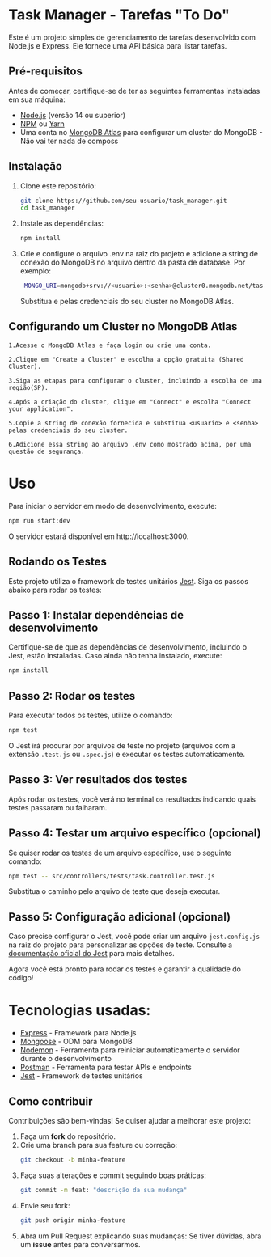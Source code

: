 # Task Manager - Tarefas "To Do"

Este é um projeto simples de gerenciamento de tarefas desenvolvido com Node.js e Express. Ele fornece uma API básica para listar tarefas.

## Pré-requisitos

Antes de começar, certifique-se de ter as seguintes ferramentas instaladas em sua máquina:

-   [Node.js](https://nodejs.org/) (versão 14 ou superior)
-   [NPM](https://www.npmjs.com/) ou [Yarn](https://yarnpkg.com/)
-   Uma conta no [MongoDB Atlas](https://www.mongodb.com/cloud/atlas) para configurar um cluster do MongoDB - Não vai ter nada de composs

## Instalação

1. Clone este repositório:

    ```bash
    git clone https://github.com/seu-usuario/task_manager.git
    cd task_manager
    ```

2. Instale as dependências:

    ```bash
    npm install
    ```

3. Crie e configure o arquivo .env na raiz do projeto e adicione a string de conexão do MongoDB no arquivo dentro da pasta de database. Por exemplo:

    ```bash
     MONGO_URI=mongodb+srv://<usuario>:<senha>@cluster0.mongodb.net/task_manager?retryWrites=true&w=majority
    ```

    Substitua <usuario> e <senha> pelas credenciais do seu cluster no MongoDB Atlas.

## Configurando um Cluster no MongoDB Atlas

    1.Acesse o MongoDB Atlas e faça login ou crie uma conta.

    2.Clique em "Create a Cluster" e escolha a opção gratuita (Shared Cluster).

    3.Siga as etapas para configurar o cluster, incluindo a escolha de uma região(SP).

    4.Após a criação do cluster, clique em "Connect" e escolha "Connect your application".

    5.Copie a string de conexão fornecida e substitua <usuario> e <senha> pelas credenciais do seu cluster.

    6.Adicione essa string ao arquivo .env como mostrado acima, por uma questão de segurança.

# Uso

Para iniciar o servidor em modo de desenvolvimento, execute:

```bash
npm run start:dev
```

O servidor estará disponível em http://localhost:3000.

## Rodando os Testes

Este projeto utiliza o framework de testes unitários [Jest](https://jestjs.io/docs/getting-started). Siga os passos abaixo para rodar os testes:

## Passo 1: Instalar dependências de desenvolvimento

Certifique-se de que as dependências de desenvolvimento, incluindo o Jest, estão instaladas. Caso ainda não tenha instalado, execute:

```bash
npm install
```

## Passo 2: Rodar os testes

Para executar todos os testes, utilize o comando:

```bash
npm test
```

O Jest irá procurar por arquivos de teste no projeto (arquivos com a extensão `.test.js` ou `.spec.js`) e executar os testes automaticamente.

## Passo 3: Ver resultados dos testes

Após rodar os testes, você verá no terminal os resultados indicando quais testes passaram ou falharam.

## Passo 4: Testar um arquivo específico (opcional)

Se quiser rodar os testes de um arquivo específico, use o seguinte comando:

```bash
npm test -- src/controllers/tests/task.controller.test.js
```

Substitua o caminho pelo arquivo de teste que deseja executar.

## Passo 5: Configuração adicional (opcional)

Caso precise configurar o Jest, você pode criar um arquivo `jest.config.js` na raiz do projeto para personalizar as opções de teste. Consulte a [documentação oficial do Jest](https://jestjs.io/docs/configuration) para mais detalhes.

Agora você está pronto para rodar os testes e garantir a qualidade do código!

# Tecnologias usadas:

-   [Express](https://expressjs.com/) - Framework para Node.js
-   [Mongoose](https://mongoosejs.com/) - ODM para MongoDB
-   [Nodemon](https://nodemon.io/) - Ferramenta para reiniciar automaticamente o servidor durante o desenvolvimento
-   [Postman](https://www.postman.com/) - Ferramenta para testar APIs e endpoints
-   [Jest](https://jestjs.io/docs/getting-started) - Framework de testes unitários

## Como contribuir

Contribuições são bem-vindas! Se quiser ajudar a melhorar este projeto:

1. Faça um **fork** do repositório.
2. Crie uma branch para sua feature ou correção:
    ```bash
    git checkout -b minha-feature
    ```
3. Faça suas alterações e commit seguindo boas práticas:
    ```bash
    git commit -m feat: "descrição da sua mudança"
    ```
4. Envie seu fork:
    ```bash
    git push origin minha-feature
    ```
5. Abra um Pull Request explicando suas mudanças: Se tiver dúvidas, abra um **issue** antes para conversarmos.
